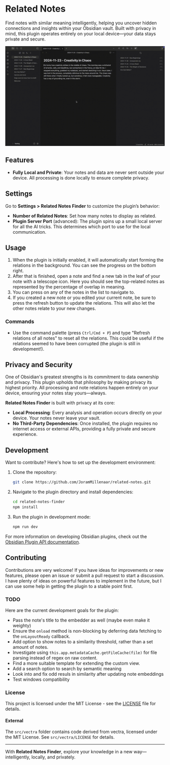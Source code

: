 # Related Notes

Find notes with similar meaning intelligently, helping you uncover hidden connections and insights within your Obsidian vault. Built with privacy in mind, this plugin operates entirely on your local device—your data stays private and secure.

![Screenshot](https://github.com/JoramMillenaar/obsidian-related-notes/raw/master/example.gif)


## Features

- **Fully Local and Private**: Your notes and data are never sent outside your device. All processing is done locally to ensure complete privacy.


## Settings

Go to **Settings > Related Notes Finder** to customize the plugin’s behavior:
- **Number of Related Notes**: Set how many notes to display as related.
- **Plugin Server Port** (advanced): The plugin spins up a small local server for all the AI tricks. This determines which port to use for the local communication.


## Usage

1. When the plugin is initially enabled, it will automatically start forming the relations in the background. You can see the progress on the bottom right.
2. After that is finished, open a note and find a new tab in the leaf of your note with a telescope icon. Here you should see the top-related notes as represented by the percentage of overlap in meaning.
3. You can press on any of the notes in the list to navigate to.
4. If you created a new note or you edited your current note, be sure to press the refresh button to update the relations. This will also let the other notes relate to your new changes.

### Commands
- Use the command palette (press `Ctrl/Cmd + P`) and type "Refresh relations of all notes" to reset all the relations. This could be useful if the relations seemed to have been corrupted (the plugin is still in development!).

## Privacy and Security

One of Obsidian's greatest strengths is its commitment to data ownership and privacy. This plugin upholds that philosophy by making privacy its highest priority. All processing and note relations happen entirely on your device, ensuring your notes stay yours—always. 

**Related Notes Finder** is built with privacy at its core:  
- **Local Processing**: Every analysis and operation occurs directly on your device. Your notes never leave your vault.  
- **No Third-Party Dependencies**: Once installed, the plugin requires no internet access or external APIs, providing a fully private and secure experience.  

## Development

Want to contribute? Here's how to set up the development environment:

1. Clone the repository:
   ```bash
   git clone https://github.com/JoramMillenaar/related-notes.git
   ```
2. Navigate to the plugin directory and install dependencies:
   ```bash
   cd related-notes-finder
   npm install
   ```
3. Run the plugin in development mode:
   ```bash
   npm run dev
   ```

For more information on developing Obsidian plugins, check out the [Obsidian Plugin API documentation](https://github.com/obsidianmd/obsidian-api).

## Contributing

Contributions are very welcome! If you have ideas for improvements or new features, please open an issue or submit a pull request to start a discussion. I have plenty of ideas on powerful features to implement in the future, but I can use some help in getting the plugin to a stable point first.


### TODO  
Here are the current development goals for the plugin:  
- Pass the note's title to the embedder as well (maybe even make it weighty)
- Ensure the `onload` method is non-blocking by deferring data fetching to the `onLayoutReady` callback.  
- Add option to show notes to a similarity threshold, rather than a set amount of notes.
- Investigate using `this.app.metadataCache.getFileCache(file)` for file parsing instead of regex on raw content.  
- Find a more suitable template for extending the custom view.  
- Add a search option to search by semantic meaning
- Look into and fix odd resuls in similarity after updating note embeddings
- Test windows compatibility

### License

This project is licensed under the MIT License - see the [LICENSE](./LICENSE) file for details.

#### External
The `src/vectra` folder contains code derived from vectra, licensed under the MIT License. See `src/vectra/LICENSE` for details.

---

With **Related Notes Finder**, explore your knowledge in a new way—intelligently, locally, and privately.
